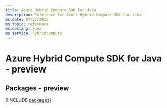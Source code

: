 ```yaml
---
title: Azure Hybrid Compute SDK for Java
description: Reference for Azure Hybrid Compute SDK for Java
ms.date: 07/23/2025
ms.topic: reference
ms.devlang: java
ms.service: hybridcompute
---
```

# Azure Hybrid Compute SDK for Java - preview
## Packages - preview
[!INCLUDE [packages](hybrid-compute-index.md)]